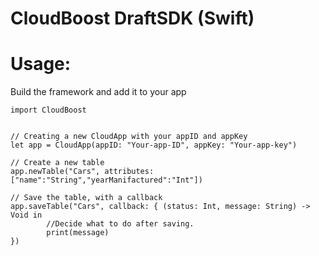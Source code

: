 # CloudBoost DraftSDK (Swift)

# Usage:

Build the framework and add it to your app

    import CloudBoost 
    
    
    // Creating a new CloudApp with your appID and appKey
    let app = CloudApp(appID: "Your-app-ID", appKey: "Your-app-key")
    
    // Create a new table
    app.newTable("Cars", attributes: ["name":"String","yearManifactured":"Int"])
    
    // Save the table, with a callback
    app.saveTable("Cars", callback: { (status: Int, message: String) -> Void in
            //Decide what to do after saving.
            print(message)
    })
